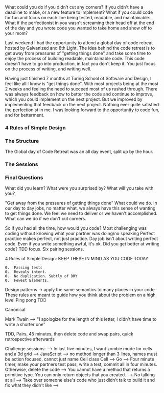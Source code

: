What could you do if you didn't cut any corners? If you didn't have a deadline to make, or a new feature to implement? What if you could code for fun and focus on each line being tested, readable, and maintainable. What if the perfectionist in you wasn't screaming their head off at the end of the day and you wrote code you wanted to take home and show off to your mom?

Last weekend I had the opportunity to attend a global day of code retreat hosted by Galvanized and 8th Light. The idea behind the code retreat is to get away from pressures of "getting things done" and take some time to enjoy the process of building readable, maintainable code. This code doesn't have to go into production, in fact you don't keep it. You just focus on the process of writing, and writing well.

Having just finished 7 months at Turing School of Software and Design, I feel like all I know is "get things done". With most projects being at the most 2 weeks and feeling the need to succeed most of us rushed through. There was always feedback on how to better the code and continue to improve, which you could implement on the next project. But we improved by implementing that feedback on the next project. Nothing ever quite satisfied the perfectionist in me. I was looking forward to the opportunity to code fun, and for betterment.

### 4 Rules of Simple Design

### The Structure

The Global day of Code Retreat was an all day event, split up by the hour.

### The Sessions

### Final Questions

<!-- //////////////////////////////
--> What did you learn? What were you surprised by?  What will you take with you?

"Get away from the pressures of getting things done" What could we do. In our day to day jobs, no matter what, we always have this sense of wanting to get things done. We feel we need to deliver or we haven't accomplished. What can we do if we don't cut corners.

So if you had all the time, how would you code?
Most challenging was coding without knowing what your partner was doing/no speaking
Perfect practice makes perfect, not just practice. Day job isn't about writing perfect code.
Even if you write something awful, it's ok. Did you get better at writing code?
TDD focus. Six pairing sessions.


4 Rules of Simple Design: KEEP THESE IN MIND AS YOU CODE TODAY

	0.	Passing tests
	0.	Reveals intent.
	0.	No duplication. Subtly of DRY
	0.	Fewest Elements.

Design patterns -> apply the same semantics to many places in your code
These rules are meant to guide how you think about the problem on a high level
Ping pong TDD

Canonical

Mark Twain --> "I apologize for the length of this letter, I didn't have time to write a shorter one"

TDD, Pairs, 45 minutes, then delete code and swap pairs, quick retrospective afterwards

Challenge sessions:
--> In last five minutes, I want zombie mode for cells and a 3d grid
--> JavaScript --> no method longer than 3 lines, names must be action focused, cannot just name Cell class Cell
--> Go --> Four minute timer, make your partners test pass, write a test, commit all in four minutes. Otherwise, delete the code
--> You cannot have a method that returns a primitive type. You can only return objects that you created.
--> No talking at all
--> Take over someone else's code who just didn't talk to build it and fix what they didn't like -->
